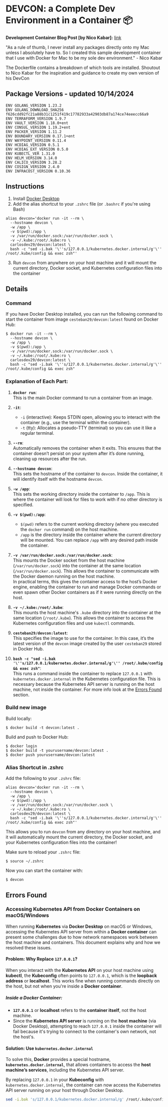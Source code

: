# DEVCON: a Complete Dev Environment in a Container 📦 

**Development Container Blog Post [by Nico Kabar]:** [link](https://medium.com/@nicolakabar/the-ultimate-development-environment-moving-from-vagrant-to-docker-for-mac-532bcf07e186)

"As a rule of thumb, I never install any packages directly onto my Mac unless I absolutely have to. So I created this sample development container that I use with Docker for Mac to be my sole dev environment." - Nico Kabar

The Dockerfile contains a breakdown of which tools are installed.
Shoutout to Nico Kabar for the inspiration and guidance to create my own version of his DevCon


## Package Versions - updated 10/14/2024
```
ENV GOLANG_VERSION 1.23.2
ENV GOLANG_DOWNLOAD_SHA256 f626cdd92fc21a88b31c1251f419c17782933a42903db87a174ce74eeecc66a9
ENV TERRAFORM_VERSION 1.9.7
ENV VAULT_VERSION 1.18.0+ent
ENV CONSUL_VERSION 1.19.2+ent
ENV PACKER_VERSION 1.11.2
ENV BOUNDARY_VERSION 0.17.1+ent
ENV WAYPOINT_VERSION 0.11.4
ENV HCDIAG_VERSION 0.5.1
ENV HCDIAG_EXT_VERSION 0.5.0
ENV KUBECTL_VER 1.31.0
ENV HELM_VERSION 3.14.0
ENV CALICO_VERSION 3.28.2
ENV COSIGN_VERSION 2.4.0
ENV INFRACOST_VERSION 0.10.36
```
## Instructions

1. Install [Docker Desktop](https://www.docker.com/products/docker-desktop/)
2. Add the alias shortcut to your `.zshrc` file (or `.bashrc` if you're using Bash)
```
alias devcon='docker run -it --rm \
  --hostname devcon \
  -w /app \
  -v $(pwd):/app \
  -v /var/run/docker.sock:/var/run/docker.sock \
  -v ~/.kube:/root/.kube:ro \
  carlosdev29/devcon:latest \
  bash -c "sed -i.bak '\''s/127.0.0.1/kubernetes.docker.internal/g'\'' /root/.kube/config && exec zsh"'
```
3. Run `devcon` from anywhere on your host machine and it will mount the current directory, Docker socket, and Kubernetes configuration files into the container

## Details
### Command
If you have Docker Desktop installed, you can run the following command to start the container from image `cesteban29/devcon:latest` found on Docker Hub:

```
$ docker run -it --rm \
  --hostname devcon \
  -w /app \
  -v $(pwd):/app \
  -v /var/run/docker.sock:/var/run/docker.sock \
  -v ~/.kube:/root/.kube:ro \
  carlosdev29/devcon:latest \
  bash -c "sed -i.bak '\''s/127.0.0.1/kubernetes.docker.internal/g'\'' /root/.kube/config && exec zsh"
```

### Explanation of Each Part:

1. **`docker run`**:  
   This is the main Docker command to run a container from an image.

2. **`-it`**:  
   - `-i` (interactive): Keeps STDIN open, allowing you to interact with the container (e.g., use the terminal within the container).  
   - `-t` (tty): Allocates a pseudo-TTY (terminal) so you can use it like a regular terminal.

3. **`--rm`**:  
   Automatically removes the container when it exits. This ensures that the container doesn’t persist on your system after it’s done running, cleaning up resources after the run.

4. **`--hostname devcon`**:  
   This sets the hostname of the container to `devcon`. Inside the container, it will identify itself with the hostname `devcon`.

5. **`-w /app`**:  
   This sets the working directory inside the container to `/app`. This is where the container will look for files to work with if no other directory is specified.

6. **`-v $(pwd):/app`**:  
   - `$(pwd)` refers to the current working directory (where you executed the `docker run` command) on the host machine.  
   - `/app` is the directory inside the container where the current directory will be mounted. You can replace `/app` with any desired path inside the container.

7. **`-v /var/run/docker.sock:/var/run/docker.sock`**:  
   This mounts the Docker socket from the host machine (`/var/run/docker.sock`) into the container at the same location (`/var/run/docker.sock`). This allows the container to communicate with the Docker daemon running on the host machine.  
   In practical terms, this gives the container access to the host’s Docker engine, enabling the container to run and manage Docker commands or even spawn other Docker containers as if it were running directly on the host.

8. **`-v ~/.kube:/root/.kube`**:  
   This mounts the host machine's `.kube` directory into the container at the same location (`/root/.kube`). This allows the container to access the Kubernetes configuration files and use `kubectl` commands.

9. **`cesteban29/devcon:latest`**:  
   This specifies the image to use for the container. In this case, it’s the latest version of the `devcon` image created by the user `cesteban29` stored in Docker Hub.

10. **`bash -c "sed -i.bak '\''s/127.0.0.1/kubernetes.docker.internal/g'\'' /root/.kube/config && exec zsh"`**:  
   This runs a command inside the container to replace `127.0.0.1` with `kubernetes.docker.internal` in the Kubernetes configuration file. This is necessary because the Kubernetes API server is running on the host machine, not inside the container. For more info look at the [Errors Found](#errors-found) section.

### Build new image

Build locally:

```
$ docker build -t devcon:latest .
```

Build and push to Docker Hub:

```
$ docker login
$ docker build -t yourusername/devcon:latest .
$ docker push yourusername/devcon:latest
```

### Alias Shortcut in .zshrc

Add the following to your `.zshrc` file:

```
alias devcon='docker run -it --rm \
  --hostname devcon \
  -w /app \
  -v $(pwd):/app \
  -v /var/run/docker.sock:/var/run/docker.sock \
  -v ~/.kube:/root/.kube:ro \
  carlosdev29/devcon:latest \
  bash -c "sed -i.bak '\''s/127.0.0.1/kubernetes.docker.internal/g'\'' /root/.kube/config && exec zsh"'
```

This allows you to run `devcon` from any directory on your host machine, and it will automatically mount the current directory, the Docker socket, and your Kubernetes configuration files into the container! 


Make sure to reload your `.zshrc` file:

```
$ source ~/.zshrc
```

Now you can start the container with:

```
$ devcon
```

## Errors Found
### Accessing Kubernetes API from Docker Containers on macOS/Windows

When running **Kubernetes** via **Docker Desktop** on macOS or Windows, accessing the Kubernetes API server from within a **Docker container** can present some challenges due to how network namespaces work between the host machine and containers. This document explains why and how we resolved these issues.

#### Problem: Why Replace `127.0.0.1`?

When you interact with the **Kubernetes API** on your host machine using **kubectl**, the **Kubeconfig** often points to `127.0.0.1`, which is the **loopback address** or **localhost**. This works fine when running commands directly on the host, but not when you're inside a **Docker container**.

##### Inside a Docker Container:
- **`127.0.0.1`** or **localhost** refers to the **container itself**, not the host machine. 
- Since the **Kubernetes API server** is running on the **host machine** (via Docker Desktop), attempting to reach `127.0.0.1` inside the container will fail because it's trying to connect to the container's own network, not the host's.

#### Solution: Use `kubernetes.docker.internal`

To solve this, **Docker** provides a special hostname, **`kubernetes.docker.internal`**, that allows containers to access the **host machine’s services**, including the Kubernetes API server.

By replacing `127.0.0.1` in your **Kubeconfig** with `kubernetes.docker.internal`, the container can now access the Kubernetes API server running on your host through Docker Desktop.
   
   ```bash
   sed -i.bak 's/127.0.0.1/kubernetes.docker.internal/g' /root/.kube/config
   ```

